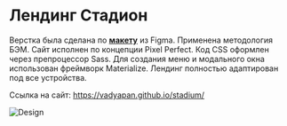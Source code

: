 # Лендинг Стадион

Верстка была сделана по **[макету](https://github.com/vadyapan/landing_stadium/blob/main/design/template.fig)** из Figma. Применена методология БЭМ. Сайт исполнен по концепции Pixel Perfect. Код CSS оформлен через препроцессор Sass. Для создания меню и модального окна использован фреймворк Materialize. Лендинг полностью адаптирован под все устройства.

Ссылка на сайт: https://vadyapan.github.io/stadium/

![Design](https://github.com/vladpantyhin/landing_stadium/blob/main/design/layout.png)
